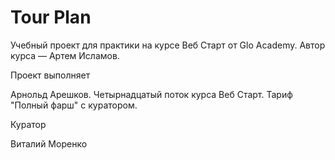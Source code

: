 # Tour Plan

Учебный проект для практики на курсе Веб Старт от Glo Academy. Автор курса — Артем Исламов.





Проект выполняет

Арнольд Арешков. Четырнадцатый поток курса Веб Старт. Тариф "Полный фарш" с куратором.



  

Куратор

Виталий Моренко
